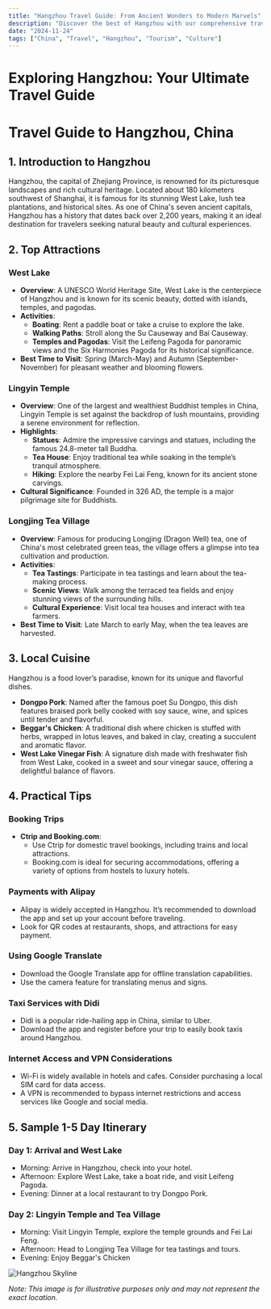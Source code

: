 ```yaml
---
title: "Hangzhou Travel Guide: From Ancient Wonders to Modern Marvels"
description: "Discover the best of Hangzhou with our comprehensive travel guide. Explore top attractions, savor local cuisine, and get insider tips for an unforgettable Chinese adventure."
date: "2024-11-24"
tags: ["China", "Travel", "Hangzhou", "Tourism", "Culture"]
---
```


# Exploring Hangzhou: Your Ultimate Travel Guide

# Travel Guide to Hangzhou, China

## 1. Introduction to Hangzhou
Hangzhou, the capital of Zhejiang Province, is renowned for its picturesque landscapes and rich cultural heritage. Located about 180 kilometers southwest of Shanghai, it is famous for its stunning West Lake, lush tea plantations, and historical sites. As one of China's seven ancient capitals, Hangzhou has a history that dates back over 2,200 years, making it an ideal destination for travelers seeking natural beauty and cultural experiences.

## 2. Top Attractions

### West Lake
- **Overview**: A UNESCO World Heritage Site, West Lake is the centerpiece of Hangzhou and is known for its scenic beauty, dotted with islands, temples, and pagodas.
- **Activities**:
  - **Boating**: Rent a paddle boat or take a cruise to explore the lake.
  - **Walking Paths**: Stroll along the Su Causeway and Bai Causeway.
  - **Temples and Pagodas**: Visit the Leifeng Pagoda for panoramic views and the Six Harmonies Pagoda for its historical significance.
- **Best Time to Visit**: Spring (March-May) and Autumn (September-November) for pleasant weather and blooming flowers.

### Lingyin Temple
- **Overview**: One of the largest and wealthiest Buddhist temples in China, Lingyin Temple is set against the backdrop of lush mountains, providing a serene environment for reflection.
- **Highlights**:
  - **Statues**: Admire the impressive carvings and statues, including the famous 24.8-meter tall Buddha.
  - **Tea House**: Enjoy traditional tea while soaking in the temple’s tranquil atmosphere.
  - **Hiking**: Explore the nearby Fei Lai Feng, known for its ancient stone carvings.
- **Cultural Significance**: Founded in 326 AD, the temple is a major pilgrimage site for Buddhists.

### Longjing Tea Village
- **Overview**: Famous for producing Longjing (Dragon Well) tea, one of China's most celebrated green teas, the village offers a glimpse into tea cultivation and production.
- **Activities**:
  - **Tea Tastings**: Participate in tea tastings and learn about the tea-making process.
  - **Scenic Views**: Walk among the terraced tea fields and enjoy stunning views of the surrounding hills.
  - **Cultural Experience**: Visit local tea houses and interact with tea farmers.
- **Best Time to Visit**: Late March to early May, when the tea leaves are harvested.

## 3. Local Cuisine
Hangzhou is a food lover’s paradise, known for its unique and flavorful dishes.

- **Dongpo Pork**: Named after the famous poet Su Dongpo, this dish features braised pork belly cooked with soy sauce, wine, and spices until tender and flavorful.
- **Beggar's Chicken**: A traditional dish where chicken is stuffed with herbs, wrapped in lotus leaves, and baked in clay, creating a succulent and aromatic flavor.
- **West Lake Vinegar Fish**: A signature dish made with freshwater fish from West Lake, cooked in a sweet and sour vinegar sauce, offering a delightful balance of flavors.

## 4. Practical Tips

### Booking Trips
- **Ctrip and Booking.com**: 
  - Use Ctrip for domestic travel bookings, including trains and local attractions.
  - Booking.com is ideal for securing accommodations, offering a variety of options from hostels to luxury hotels.

### Payments with Alipay
- Alipay is widely accepted in Hangzhou. It’s recommended to download the app and set up your account before traveling.
- Look for QR codes at restaurants, shops, and attractions for easy payment.

### Using Google Translate
- Download the Google Translate app for offline translation capabilities.
- Use the camera feature for translating menus and signs.

### Taxi Services with Didi
- Didi is a popular ride-hailing app in China, similar to Uber.
- Download the app and register before your trip to easily book taxis around Hangzhou.

### Internet Access and VPN Considerations
- Wi-Fi is widely available in hotels and cafes. Consider purchasing a local SIM card for data access.
- A VPN is recommended to bypass internet restrictions and access services like Google and social media.

## 5. Sample 1-5 Day Itinerary

### Day 1: Arrival and West Lake
- Morning: Arrive in Hangzhou, check into your hotel.
- Afternoon: Explore West Lake, take a boat ride, and visit Leifeng Pagoda.
- Evening: Dinner at a local restaurant to try Dongpo Pork.

### Day 2: Lingyin Temple and Tea Village
- Morning: Visit Lingyin Temple, explore the temple grounds and Fei Lai Feng.
- Afternoon: Head to Longjing Tea Village for tea tastings and tours.
- Evening: Enjoy Beggar's Chicken

<img src="https://source.unsplash.com/1600x900/?Hangzhou,cityscape" alt="Hangzhou Skyline" loading="lazy">

*Note: This image is for illustrative purposes only and may not represent the exact location.*

